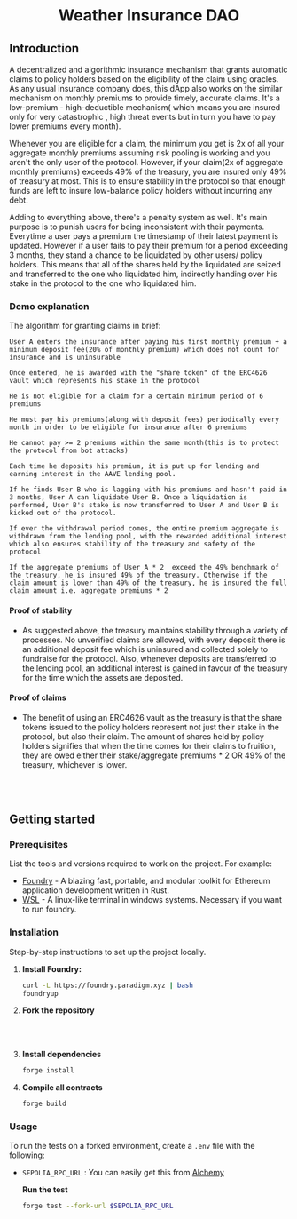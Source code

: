 # <p align=center >Weather Insurance DAO</p>
## Introduction

A decentralized and algorithmic insurance mechanism that grants automatic claims to policy holders based on the eligibility of the claim using oracles. As any usual insurance company does, this dApp 
also works on the similar mechanism on monthly premiums to provide timely, accurate claims. It's a 
low-premium - high-deductible mechanism( which means you are insured only for very catastrophic , high threat events but in turn you have to pay lower premiums every month).

Whenever you are eligible for a claim, the minimum you get is 2x of all your aggregate monthly premiums assuming risk pooling is working and you aren't the only user of the protocol. However, if your claim(2x of aggregate monthly premiums) exceeds 49% of the treasury, you are insured only 49% of treasury at most. This is to ensure stability in the protocol so that enough funds are left to insure low-balance policy holders without incurring any debt.

Adding to everything above, there's a penalty system as well. It's main purpose is to punish users for being inconsistent with their payments. Everytime a user pays a premium the timestamp of their latest payment is updated. However if a user fails to pay their premium for a period exceeding 3 months, they stand a chance to be liquidated by other users/ policy holders. This means that all of the shares held by the liquidated are seized and transferred to the one who liquidated him, indirectly handing over his stake in the protocol to the one who liquidated him.

### Demo explanation

The algorithm for granting claims in brief:
```
User A enters the insurance after paying his first monthly premium + a minimum deposit fee(20% of monthly premium) which does not count for insurance and is uninsurable

Once entered, he is awarded with the "share token" of the ERC4626 vault which represents his stake in the protocol

He is not eligible for a claim for a certain minimum period of 6 premiums

He must pay his premiums(along with deposit fees) periodically every month in order to be eligible for insurance after 6 premiums 

He cannot pay >= 2 premiums within the same month(this is to protect the protocol from bot attacks)

Each time he deposits his premium, it is put up for lending and earning interest in the AAVE lending pool. 

If he finds User B who is lagging with his premiums and hasn't paid in 3 months, User A can liquidate User B. Once a liquidation is performed, User B's stake is now transferred to User A and User B is kicked out of the protocol. 

If ever the withdrawal period comes, the entire premium aggregate is withdrawn from the lending pool, with the rewarded additional interest which also ensures stability of the treasury and safety of the protocol

If the aggregate premiums of User A * 2  exceed the 49% benchmark of the treasury, he is insured 49% of the treasury. Otherwise if the claim amount is lower than 49% of the treasury, he is insured the full claim amount i.e. aggregate premiums * 2

```

#### Proof of stability

-    As suggested above, the treasury maintains stability through a variety of processes. No unverified claims are allowed, with every deposit there is an additional deposit fee which is uninsured and collected solely to fundraise for the protocol. Also, whenever deposits are transferred to the lending pool, an additional interest is gained in favour of the treasury for the time which the assets are deposited.

#### Proof of claims

-    The benefit of using an ERC4626 vault as the treasury is that the share tokens issued to the policy holders represent not just their stake in the protocol, but also their claim. The amount of shares held by policy holders signifies that when the time comes for their claims to fruition, they are owed either their stake/aggregate premiums * 2 OR 49% of the treasury, whichever is lower.

<br>
<br>

## Getting started

### Prerequisites

List the tools and versions required to work on the project. For example:

- [Foundry](https://getfoundry.sh/) - A blazing fast, portable, and modular toolkit for Ethereum application development written in Rust.
- [WSL](https://learn.microsoft.com/en-us/windows/wsl/install) - A linux-like terminal in windows systems. Necessary if you want to run foundry.

### Installation

Step-by-step instructions to set up the project locally.

1. **Install Foundry:**
   ```sh
   curl -L https://foundry.paradigm.xyz | bash
   foundryup
    ```

2. **Fork the repository**

<br>
<br>

3. **Install dependencies**
    ```sh
    forge install
    ```

4. **Compile all contracts**
    ```sh
    forge build
    ```


### Usage

To run the tests on a forked environment, create a ``` .env ``` file with the following:

- ```SEPOLIA_RPC_URL``` : You can easily get this from <a href="https://www.alchemy.com/">Alchemy</a>

    **Run the test**
    ```bash
    forge test --fork-url $SEPOLIA_RPC_URL 
    ```

